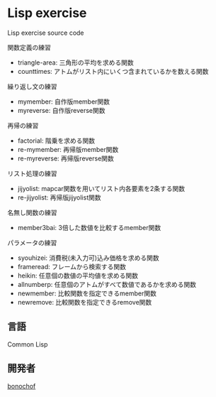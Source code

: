 # Lisp exercise
Lisp exercise source code

関数定義の練習
* triangle-area: 三角形の平均を求める関数
* counttimes: アトムがリスト内にいくつ含まれているかを数える関数

繰り返し文の練習
* mymember: 自作版member関数
* myreverse: 自作版reverse関数

再帰の練習
* factorial: 階乗を求める関数
* re-mymember: 再帰版member関数
* re-myreverse: 再帰版reverse関数

リスト処理の練習
* jijyolist: mapcar関数を用いてリスト内各要素を2条する関数
* re-jijyolist: 再帰版jijyolist関数

名無し関数の練習
* member3bai: 3倍した数値を比較するmember関数

パラメータの練習
* syouhizei: 消費税(未入力可)込み価格を求める関数
* frameread: フレームから検索する関数
* heikin: 任意個の数値の平均値を求める関数
* allnumberp: 任意個のアトムがすべて数値であるかを求める関数
* newmember: 比較関数を指定できるmember関数
* newremove: 比較関数を指定できるremove関数

## 言語
Common Lisp

## 開発者
[bonochof](https://github.com/bonochof)
